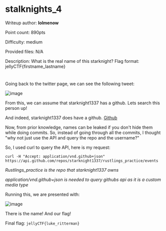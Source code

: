 # stalknights_4
Writeup author: **lolmenow**

Point count: 890pts

Difficulty: medium

Provided files: N/A

Description: What is the real name of this starknight? Flag format: jellyCTF{firstname_lastname}

# 

Going back to the twitter page, we can see the following tweet:

![image](https://github.com/sa1181405/pbchocolate-private-writeups/assets/170969470/af356caf-f72a-4808-a032-80df8788ef89)

From this, we can assume that starknight1337 has a github. Lets search this person up!

And indeed, starknight1337 does have a github. [Github](https://github.com/starknight1337)

Now, from prior knowledge, names can be leaked if you don't hide them while doing commits. So, instead of going through all the commits, I thought "why not just use the API and query the repo and the username?"

So, I used curl to query the API, here is my request:

`curl -H "Accept: application/vnd.github+json" https://api.github.com/repos/starknight1337/rustlings_practice/events `

*Rustlings_practice is the repo that starknight1337 owns*

*application/vnd.github+json is needed to query githubs api as it is a custom media type*

Running this, we are presented with:

![image](https://github.com/sa1181405/pbchocolate-private-writeups/assets/170969470/736e18e9-c628-4db4-a3d6-7428ab04948a)

There is the name! And our flag!

Final flag: `jellyCTF{luke_ritterman}`

